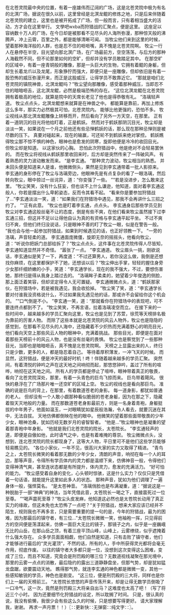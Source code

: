 在北苍灵院最中央的位置，有着一座雄伟而辽阔的广场，这是北苍灵院中极为有名的北溟广场，据说在很久以前，这里曾经是北溟龙鲲的修炼之地，只是后来伴随着北苍灵院的建立，这里也是被开拓成了广场，但一般而言，只有着相当盛大的活动，方才会在这里举行。
文學吧wxba而狩猎战的汇聚点，便是这里。
这座足以容纳数十万人的广场，在今日却是被那看不见尽头的人海所弥漫，那种惊天般的沸腾声，冲上云霄，百里之外，都是能够清晰可闻。
当牧尘他们来到这里的时候，望着那种海洋般的人群，也是忍不住的咂咂嘴，真不愧是北苍灵院啊。
牧尘一行人在悬停在半空，目光望向那北溟广场，在广场最前方，空空荡荡，与后方的那种人海截然不同，但不论那里如何的空旷，但却并没有学员敢踏足其中。
在那空旷的区域中，有着一座青铜般的雕像，那是一头巨大的生物，它拥有着鲲的身躯，但却生长着龙爪以及龙尾，形象狰狞而强大，即便只是一座雕像，但却依旧是有着一股恐怖的威压弥漫开来，而正是这股威压，让得学员不敢靠近它。
“那就是咱们北苍灵院的镇院神兽，北溟龙鲲吗？”牧尘望向那雕像，感受着那种威压，当即忍不住的暗暗咂舌，这北溟龙鲲，必然是极端恐怖的存在。
“这位北溟龙鲲在北苍灵院拥有着极高的地位，就算是院中的天席长老见了他也是得恭敬有礼。
”洛璃轻声道。
牧尘点点头，北溟龙鲲想来就算是在神兽之中。
都能算是靠前，再加上修炼这么多年，那实力必然极其可怕，北苍灵院内。
能够比他更强的，恐怕不多。
牧尘视线从那北溟龙鲲雕像上转移而开，然后看向了另外一方天空，在那里。
正有着一道阴沉的目光将他给盯着，正是鹤妖。
然而对于鹤妖那阴沉目光，牧尘却是淡淡一笑，如果说在一个月之前他还有些忌惮鹤妖的话，那么现在那种忌惮则是被尽数的压下。
真要对碰起来，现在的输赢，可还轮不到鹤妖来绝对掌控。
鹤妖瞧得牧尘那不惊不惧的神色，眼神也是愈发的阴寒，旋即他便是冷冷的收回目光。
但牧尘却是知道。
以这家伙的心胸。
恐怕此次狩猎战中，他是绝对不会轻易罢休的。
而在牧尘将视线从鹤妖那里收回来时，后方却是突然传来了一阵破风声。
有着熟悉的灵力波动散发而来。
“是李玄通。
”那种灵力波动，牧尘相当的熟悉。
并未回头便是知道来人是谁，他微微侧头，果然是见到李玄通带着一批人影掠来。
李玄通的身形停在了牧尘与洛璃旁边，他眼神先是有点复杂的看了一眼洛璃，然后转向牧尘，眼中掠过一丝诧异，道：“你变强了一些。
”“若是没进步，怎么敢来这里。
”牧尘笑笑，没有什么狂妄，但也谈不上什么谦逊，他知道，面对着李玄通这般人，你若是摆出什么卑躬姿态，反而令其看不起。
“看来你是要参加狩猎战了...”李玄通淡淡一笑，道：“如果我们在狩猎场中遇见，那我不会再讲什么三招之约了。
”“正有此意。
”牧尘也是盯着李玄通，点点头。
李玄通身后那些学员见到牧尘对李玄通这般丝毫不让的态度，倒是有些不爽，在他们看来牧尘虽然接下过李玄通三招，但这并不足以让得他自认为真的有资格与李玄通平起平坐。
不过不爽归不爽，但他们终归没说话，只是眼神不善的盯了牧尘一眼，似是在警告一般。
“我也会与他一起参加狩猎战，如果到时候遇见的话，也正好领教一下。
”一旁的洛璃，声音轻柔的道。
李玄通面庞微僵，旋即无奈的摇摇头，他看向牧尘，道：“听说你把妖门总部给拆了？”牧尘点点头，这件事在北苍灵院传得人尽皆知，李玄通知道显然并不奇怪。
“嚣张了一点。
”李玄通道。
牧尘眉头一挑，刚欲说话，李玄通似是笑了一下，再度道：“不过还算男人，若你没这么做，我倒是还想找你麻烦，在这里都保护不了她，还想谈以后？”牧尘伸出手掌，轻轻的握住身旁少女那纤细娇嫩的小手，笑道：“李玄通学长，现在的我不强大，不过，要想伤害她，那终归是得从我身上踏过去的。
”洛璃眸子柔柔的，她望着少年俊逸的侧脸，那上面泛着笑容，但却坚定得令人无可置疑。
李玄通微微点头，道：“鹤妖那家伙，在狩猎场中，若是被我遇见，我会收拾掉。
”牧尘笑了笑，道：“李玄通学长要对付谁我没资格说什么，不过如果我先遇见他的话，那或许不会留给你这个机会的。
”“口气倒是不小。
”李玄通一笑，道：“那就看你在狩猎场中的表现吧，可不要连终点都到不了。
”牧尘笑笑，不再言语，拉着洛璃凌空而立。
在接下来的一些时间中，越来越多的学员汇聚向这里，牧尘也是见到了苏萱，徐荒等天榜排名极为靠前的厉害人物。
而除了这些本就是北苍灵院的风云人物外，牧尘也是隐隐的感觉到，在那看不见尽头的人海中，还隐藏着不少炽热而充满着野心的明亮目光，他们看向天空上那些风云人物的眼神中，充满着挑战。
那些目光，即便是在面对着那些天榜前十的风云人物，也是没有丝毫的畏惧。
牧尘也是察觉到了一些那种目光，当即也是暗暗咂舌，真不愧是北苍灵院啊。
天榜之上显露出来的人，终归只是少数，更多的人，都是隐忍着自己。
等待着厚积薄发，一冲飞天的时候。
而显然，这狩猎战，便是冲天的最好时机！咚！伴随着越来越多的学员汇聚。
突然间，有着清悦的钟吟之声在这天地之间响彻而起，那悠悠钟吟，盖过了所有的喧哗，响彻在这天地之间。
所有人的学员都是停止了喧哗，眼神带着真正的敬畏，看向了北苍灵院深处，那里，有着一头青色的巨鸟飞掠而来。
巨鸟带着飓风。
很快的悬浮在了广场那片唯一还空旷的区域上空。
牧尘的视线也是看向那巨鸟。
准确的说是巨鸟的背上，在那里，有着数道苍老的身影。
每一道身影，都犹如普通的老人。
但却没有一个人敢小觑那种看似脆弱的苍老身躯，因为在那之下，隐藏着毁天灭地般的力量。
而在那数道苍老身影最前方，则是一名身着青袍，身躯挺拔的中年男子，他面如温玉，一对眼睛犹如星辰般浩瀚，令人看去，就要沉迷在其中，无法自拔。
天地仿佛都倒映在他的眼中。
他微笑的望着那些面带敬畏的少年少女，眼神沧桑，犹如历经无数岁月的睿智智者。
“他是...”牧尘眼神也是凝重的望着那青袍中年身影。
“他就是我们北苍灵院的院长，太苍院长。
”李玄通轻声的道，即便是自傲如他，此时语气之中，也是有着难掩的尊崇。
牧尘微微点头，没想到，连北苍灵院的院长都现身了，这等大人物，平日里可不是他们这些学员能够轻易瞧见的。
“各位小家伙，一年不见，很高兴大家的实力又取得了精进。
”青鸟之上，太苍院长微笑的看着那无数的少年少女，清朗的声音，响彻在每一个人的耳边，那等声音，令得所有学员体内的灵力都是温顺下来，仿佛神音一般，令得他们变得神清气爽，甚至连状态都是有所提升，体内灵力，愈发的充满活力。
“好可怕的能力。
”牧尘感受着自身的变化，心头顿时惊骇，这是什么实力？仅仅只是凭借着一句话语，就能提升这里如此多人的状态。
那种声音，犹如为他们调理了一遍身体一般，强悍莫名。
“是太苍神音。
”洛璃俏脸也是布满凝重，道：“据说这是一种脱胎于一部“神典”的神法，当年凭借此音，太苍院长一喝之下，直接震死过一位至尊。
”“喝声震死至尊？”牧尘头皮发麻，他知道这必然也是太苍院长动用了真正实力的缘故，但这未免也太恐怖了一点吧？“关于狩猎战，想来大家应该已经并不陌生，规则我也不再多言，只是需要重要的提一句的是，今年的狩猎战，最为的困难，因为那最后的镇守者，有三位...”太苍院长微微一笑，他袖袍一挥，只见得前方的空间便是荡漾起来，仿佛一面巨大无比的镜子，那镜子之内，似乎是一座巍峨无比的山岳，在那山岳之顶，有着三座平顶山峰，山峰上，云雾缭绕，似乎遮掩着什么强大存在。
众多学员面面相觑，他们自然是知道，只有击败了镇守者，他们才能够进行最后的“灵光灌顶”，不然的话，所有的人，手中所获得灵光都将会毫无作用，彻底作废。
以往的镇守者大多都只是一位，没想到这次变得这么困难，变成了三位，而且不知道，究竟会是刑罚殿的哪三位？无数道视线凝聚在那光境中，那里的云雾一点点的消散，最后隐约的露出三道静静盘坐，但那气势，却是犹如猛龙盘踞，欲要震动天地。
瞧得那气势，就连李玄通的神色都是微微一变，其他一些感知敏锐的学员，神色也是剧变。
“这三位，便是刑罚殿的三大将，同样也是你们上一届的天榜前三。
”太苍院长悠悠的声音传荡开来，却是让得无数学员倒吸了一口冷气，这一次，竟然是刑罚殿三大将亲自出马？这难度也太高了吧！（写了将近三个小时。
因为还要细节化狩猎战的设定，所以耽搁了时间。
只是，很认真的说，我没有偷懒，我很少会有些这么久的时候，只是想要写得更好。
请大家理解我，谢谢。
再求一声月票！！）〖∷更新快∷无弹窗∷纯文字∷〗。
